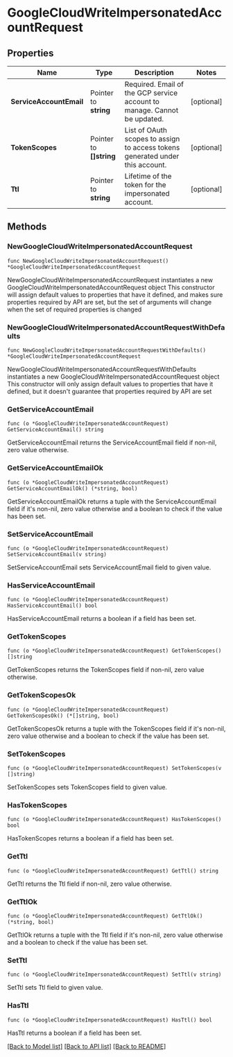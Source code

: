 # GoogleCloudWriteImpersonatedAccountRequest


## Properties

Name | Type | Description | Notes
------------ | ------------- | ------------- | -------------
**ServiceAccountEmail** | Pointer to **string** | Required. Email of the GCP service account to manage. Cannot be updated. | [optional] 
**TokenScopes** | Pointer to **[]string** | List of OAuth scopes to assign to access tokens generated under this account. | [optional] 
**Ttl** | Pointer to **string** | Lifetime of the token for the impersonated account. | [optional] 



## Methods


### NewGoogleCloudWriteImpersonatedAccountRequest

`func NewGoogleCloudWriteImpersonatedAccountRequest() *GoogleCloudWriteImpersonatedAccountRequest`

NewGoogleCloudWriteImpersonatedAccountRequest instantiates a new GoogleCloudWriteImpersonatedAccountRequest object
This constructor will assign default values to properties that have it defined,
and makes sure properties required by API are set, but the set of arguments
will change when the set of required properties is changed

### NewGoogleCloudWriteImpersonatedAccountRequestWithDefaults

`func NewGoogleCloudWriteImpersonatedAccountRequestWithDefaults() *GoogleCloudWriteImpersonatedAccountRequest`

NewGoogleCloudWriteImpersonatedAccountRequestWithDefaults instantiates a new GoogleCloudWriteImpersonatedAccountRequest object
This constructor will only assign default values to properties that have it defined,
but it doesn't guarantee that properties required by API are set


### GetServiceAccountEmail

`func (o *GoogleCloudWriteImpersonatedAccountRequest) GetServiceAccountEmail() string`

GetServiceAccountEmail returns the ServiceAccountEmail field if non-nil, zero value otherwise.

### GetServiceAccountEmailOk

`func (o *GoogleCloudWriteImpersonatedAccountRequest) GetServiceAccountEmailOk() (*string, bool)`

GetServiceAccountEmailOk returns a tuple with the ServiceAccountEmail field if it's non-nil, zero value otherwise
and a boolean to check if the value has been set.

### SetServiceAccountEmail

`func (o *GoogleCloudWriteImpersonatedAccountRequest) SetServiceAccountEmail(v string)`

SetServiceAccountEmail sets ServiceAccountEmail field to given value.


### HasServiceAccountEmail

`func (o *GoogleCloudWriteImpersonatedAccountRequest) HasServiceAccountEmail() bool`

HasServiceAccountEmail returns a boolean if a field has been set.




### GetTokenScopes

`func (o *GoogleCloudWriteImpersonatedAccountRequest) GetTokenScopes() []string`

GetTokenScopes returns the TokenScopes field if non-nil, zero value otherwise.

### GetTokenScopesOk

`func (o *GoogleCloudWriteImpersonatedAccountRequest) GetTokenScopesOk() (*[]string, bool)`

GetTokenScopesOk returns a tuple with the TokenScopes field if it's non-nil, zero value otherwise
and a boolean to check if the value has been set.

### SetTokenScopes

`func (o *GoogleCloudWriteImpersonatedAccountRequest) SetTokenScopes(v []string)`

SetTokenScopes sets TokenScopes field to given value.


### HasTokenScopes

`func (o *GoogleCloudWriteImpersonatedAccountRequest) HasTokenScopes() bool`

HasTokenScopes returns a boolean if a field has been set.




### GetTtl

`func (o *GoogleCloudWriteImpersonatedAccountRequest) GetTtl() string`

GetTtl returns the Ttl field if non-nil, zero value otherwise.

### GetTtlOk

`func (o *GoogleCloudWriteImpersonatedAccountRequest) GetTtlOk() (*string, bool)`

GetTtlOk returns a tuple with the Ttl field if it's non-nil, zero value otherwise
and a boolean to check if the value has been set.

### SetTtl

`func (o *GoogleCloudWriteImpersonatedAccountRequest) SetTtl(v string)`

SetTtl sets Ttl field to given value.


### HasTtl

`func (o *GoogleCloudWriteImpersonatedAccountRequest) HasTtl() bool`

HasTtl returns a boolean if a field has been set.









[[Back to Model list]](../README.md#documentation-for-models) [[Back to API list]](../README.md#documentation-for-api-endpoints) [[Back to README]](../README.md)


